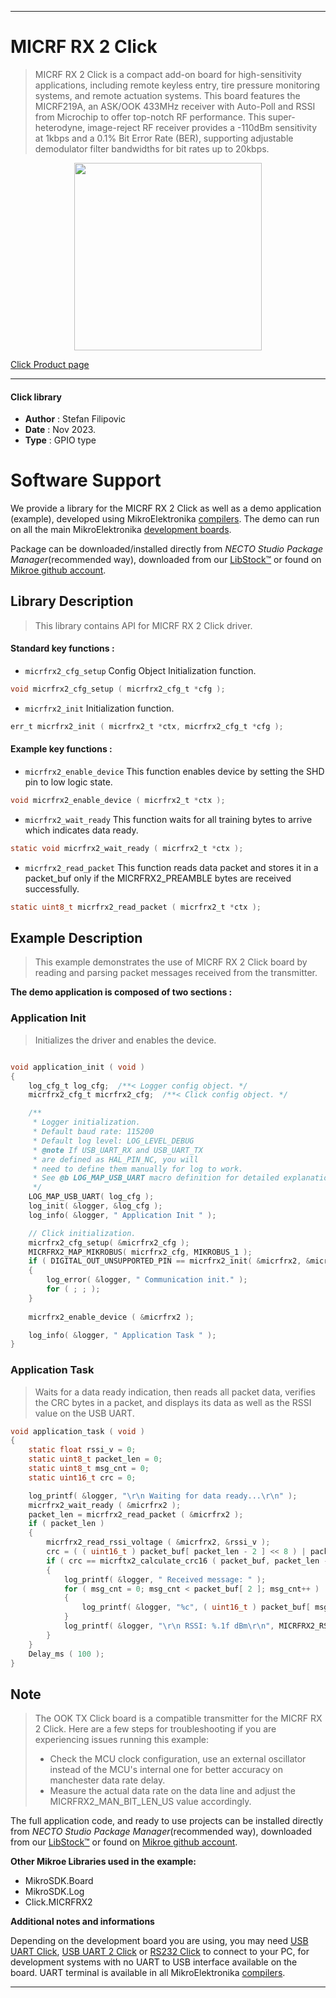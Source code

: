 
---
# MICRF RX 2 Click

> MICRF RX 2 Click is a compact add-on board for high-sensitivity applications, including remote keyless entry, tire pressure monitoring systems, and remote actuation systems. This board features the MICRF219A, an ASK/OOK 433MHz receiver with Auto-Poll and RSSI from Microchip to offer top-notch RF performance. This super-heterodyne, image-reject RF receiver provides a -110dBm sensitivity at 1kbps and a 0.1% Bit Error Rate (BER), supporting adjustable demodulator filter bandwidths for bit rates up to 20kbps.

<p align="center">
  <img src="https://download.mikroe.com/images/click_for_ide/micrfrx2_click.png" height=300px>
</p>

[Click Product page](https://www.mikroe.com/micrf-rx-2-click)

---


#### Click library

- **Author**        : Stefan Filipovic
- **Date**          : Nov 2023.
- **Type**          : GPIO type


# Software Support

We provide a library for the MICRF RX 2 Click
as well as a demo application (example), developed using MikroElektronika
[compilers](https://www.mikroe.com/necto-studio).
The demo can run on all the main MikroElektronika [development boards](https://www.mikroe.com/development-boards).

Package can be downloaded/installed directly from *NECTO Studio Package Manager*(recommended way), downloaded from our [LibStock&trade;](https://libstock.mikroe.com) or found on [Mikroe github account](https://github.com/MikroElektronika/mikrosdk_click_v2/tree/master/clicks).

## Library Description

> This library contains API for MICRF RX 2 Click driver.

#### Standard key functions :

- `micrfrx2_cfg_setup` Config Object Initialization function.
```c
void micrfrx2_cfg_setup ( micrfrx2_cfg_t *cfg );
```

- `micrfrx2_init` Initialization function.
```c
err_t micrfrx2_init ( micrfrx2_t *ctx, micrfrx2_cfg_t *cfg );
```

#### Example key functions :

- `micrfrx2_enable_device` This function enables device by setting the SHD pin to low logic state.
```c
void micrfrx2_enable_device ( micrfrx2_t *ctx );
```

- `micrfrx2_wait_ready` This function waits for all training bytes to arrive which indicates data ready.
```c
static void micrfrx2_wait_ready ( micrfrx2_t *ctx );
```

- `micrfrx2_read_packet` This function reads data packet and stores it in a packet_buf only if the MICRFRX2_PREAMBLE bytes are received successfully.
```c
static uint8_t micrfrx2_read_packet ( micrfrx2_t *ctx );
```

## Example Description

> This example demonstrates the use of MICRF RX 2 Click board by reading and parsing packet messages received from the transmitter.

**The demo application is composed of two sections :**

### Application Init

> Initializes the driver and enables the device. 

```c

void application_init ( void )
{
    log_cfg_t log_cfg;  /**< Logger config object. */
    micrfrx2_cfg_t micrfrx2_cfg;  /**< Click config object. */

    /** 
     * Logger initialization.
     * Default baud rate: 115200
     * Default log level: LOG_LEVEL_DEBUG
     * @note If USB_UART_RX and USB_UART_TX 
     * are defined as HAL_PIN_NC, you will 
     * need to define them manually for log to work. 
     * See @b LOG_MAP_USB_UART macro definition for detailed explanation.
     */
    LOG_MAP_USB_UART( log_cfg );
    log_init( &logger, &log_cfg );
    log_info( &logger, " Application Init " );

    // Click initialization.
    micrfrx2_cfg_setup( &micrfrx2_cfg );
    MICRFRX2_MAP_MIKROBUS( micrfrx2_cfg, MIKROBUS_1 );
    if ( DIGITAL_OUT_UNSUPPORTED_PIN == micrfrx2_init( &micrfrx2, &micrfrx2_cfg ) ) 
    {
        log_error( &logger, " Communication init." );
        for ( ; ; );
    }
    
    micrfrx2_enable_device ( &micrfrx2 );

    log_info( &logger, " Application Task " );
}

```

### Application Task

> Waits for a data ready indication, then reads all packet data, verifies the CRC bytes in a packet, and displays its data as well as the RSSI value on the USB UART.

```c
void application_task ( void )
{
    static float rssi_v = 0;
    static uint8_t packet_len = 0;
    static uint8_t msg_cnt = 0;
    static uint16_t crc = 0;

    log_printf( &logger, "\r\n Waiting for data ready...\r\n" );
    micrfrx2_wait_ready ( &micrfrx2 );
    packet_len = micrfrx2_read_packet ( &micrfrx2 );
    if ( packet_len )
    {
        micrfrx2_read_rssi_voltage ( &micrfrx2, &rssi_v );
        crc = ( ( uint16_t ) packet_buf[ packet_len - 2 ] << 8 ) | packet_buf[ packet_len - 1 ];
        if ( crc == micrftx2_calculate_crc16 ( packet_buf, packet_len - 2 ) )
        {
            log_printf( &logger, " Received message: " );
            for ( msg_cnt = 0; msg_cnt < packet_buf[ 2 ]; msg_cnt++ )
            {
                log_printf( &logger, "%c", ( uint16_t ) packet_buf[ msg_cnt + 3 ] );
            }
            log_printf( &logger, "\r\n RSSI: %.1f dBm\r\n", MICRFRX2_RSSI_V_TO_DBM ( rssi_v ) );
        }
    }
    Delay_ms ( 100 );
}
```

## Note

> The OOK TX Click board is a compatible transmitter for the MICRF RX 2 Click.
Here are a few steps for troubleshooting if you are experiencing issues running this example:
> - Check the MCU clock configuration, use an external oscillator instead of the MCU's internal one for better accuracy on manchester data rate delay.
> - Measure the actual data rate on the data line and adjust the MICRFRX2_MAN_BIT_LEN_US value accordingly.

The full application code, and ready to use projects can be installed directly from *NECTO Studio Package Manager*(recommended way), downloaded from our [LibStock&trade;](https://libstock.mikroe.com) or found on [Mikroe github account](https://github.com/MikroElektronika/mikrosdk_click_v2/tree/master/clicks).

**Other Mikroe Libraries used in the example:**

- MikroSDK.Board
- MikroSDK.Log
- Click.MICRFRX2

**Additional notes and informations**

Depending on the development board you are using, you may need
[USB UART Click](https://www.mikroe.com/usb-uart-click),
[USB UART 2 Click](https://www.mikroe.com/usb-uart-2-click) or
[RS232 Click](https://www.mikroe.com/rs232-click) to connect to your PC, for
development systems with no UART to USB interface available on the board. UART
terminal is available in all MikroElektronika
[compilers](https://shop.mikroe.com/compilers).

---
